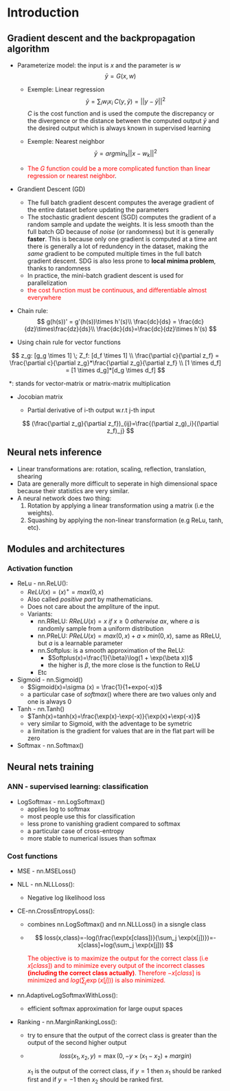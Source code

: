 # Introduction

## Gradient descent and the backpropagation algorithm

- Parameterize model: the input is $x$ and the parameter is $w$
  $$
  \bar{y} = G(x, w)
  $$

  - Exemple: Linear regression
    $$
    \bar{y} = \sum_iw_ix_i \; C(y,\bar{y}) = ||y-\bar{y}||^2
    $$
    $C$ is the cost function and is used the compute the discrepancy or the divergence or the distance between the computed output $\bar{y}$ and the desired output which is always known in supervised learning 

  - Exemple: Nearest neighbor
    $$
    \bar{y} = argmin_k ||x-w_k||^2
    $$

  - <span style='color:red'>The $G$ function could be a more complicated function than linear regression or nearest neighbor</span>.

- Grandient Descent (GD)
  - The full batch gradient descent computes the average gradient of the entire dataset before updating the parameters
  - The stochastic gradient descent (SGD) computes the gradient of a random sample and update the weights. It is less smooth than the full batch GD because of *noise* (or randomness) but it is generally **faster**. This is because only one gradient is computed at a time ant there is generally a lot of redundency in the dataset, making the *same* gradient to be computed multiple times in the full batch gradient descent. SDG is also less prone to **local minima problem**, thanks to randomness
  - In practice, the mini-batch gradient descent is used for parallelization
  - <span style='color:red'>the cost function must be continuous, and differentiable almost everywhere</span>

- Chain rule:
  $$
  g(h(s))' = g'(h(s))\times h'(s)\\
  \frac{dc}{ds} = \frac{dc}{dz}\times\frac{dz}{ds}\\
  \frac{dc}{ds}=\frac{dc}{dz}\times h'(s)
  $$



- Using chain rule for vector functions

$$
z_g: [g_g \times 1] \; Z_f: [d_f \times 1] \\
\frac{\partial c}{\partial z_f} = \frac{\partial c}{\partial z_g}*\frac{\partial z_g}{\partial z_f} \\
[1 \times d_f] = [1 \times d_g]*[d_g \times d_f]
$$

​		$*$: stands for vector-matrix or matrix-matrix multiplication

- Jocobian matrix

  - Partial derivative of i-th output w.r.t j-th input

  $$
  (\frac{\partial z_g}{\partial z_f})_{ij}=\frac{(\partial z_g)_i}{(\partial z_f)_j}
  $$

  

## Neural nets inference

- Linear transformations are: rotation, scaling, reflection, translation, shearing
- Data are generally more difficult to seperate in high dimensional space  because their statistics are very similar. 
- A neural network does two thing:
  1. Rotation by applying a linear transformation using a matrix (i.e the weights).
  2. Squashing by applying the non-linear transformation (e.g ReLu, tanh, etc).

## Modules and architectures

### Activation function

- ReLu - nn.ReLU(): 
  - $ReLU(x)=(x)^+=max(0,x)$
  - Also called *positive part* by mathematicians. 
  - Does not care about the ampliture of the input.
  - Variants: 
    - nn.RReLU: $RReLU(x)=x \;if \; x \ge 0 \; otherwise \;ax$, where $a$ is randomly sample from a uniform distribution
    - nn.PReLU: $PReLU(x) = max(0,x)+a\times min(0,x)$,  same as RReLU, but $a$ is a learnable parameter
    - nn.Softplus: is a smooth approximation of the ReLU: 
      - $Softplus(x)=\frac{1}{\beta}\log(1 + \exp(\beta x))$
      - the higher is $\beta$, the more close is the function to ReLU
    - Etc
- Sigmoid - nn.Sigmoid()
  - $Sigmoid(x)=\sigma (x) = \frac{1}{1+expo(-x)}$
  - a particular case of $softmax()$ where there are two values only and one is always $0$
- Tanh - nn.Tanh()
  - $Tanh(x)=tanh(x)=\frac{\exp(x)-\exp(-x)}{\exp(x)+\exp(-x)}$
  - very similar to Sigmoid, with the adventage to be symetric 
  - a limitation is the gradient for values that are in the flat part will be zero
- Softmax - nn.Softmax()

## Neural nets training

### ANN - supervised learning: classification	
- LogSoftmax - nn.LogSoftmax()
  - applies log to softmax
  - most people use this for classification
  - less prone to vanishing gradient compared to softmax
  - a particular case of cross-entropy
  - more stable to numerical issues than softmax

### Cost functions

- MSE - nn.MSELoss()

- NLL - nn.NLLLoss(): 

  - Negative log likelihood loss

- CE-nn.CrossEntropyLoss(): 

  - combines nn.LogSoftmax() and nn.NLLLoss() in a sisngle class

  - $$
    loss(x,class)=-log(\frac{\exp(x[class])}{\sum_j \exp(x[j])})=-x[class]+log(\sum_j \exp(x[j]))
    $$

    <span style='color:red'>The objective is to maximize the output for the correct class (i.e $x[class]$) and to minimize every output of the incorrect classes **(including the correct class actually)**. Therefore $-x[class]$ is minimized and $log(\sum_j \exp(x[j]))$ is also minimized.</span>

- nn.AdaptiveLogSoftmaxWithLoss(): 

  - efficient softmax approximation for large ouput spaces

- Ranking - nn.MarginRankingLoss(): 

  - try to ensure that the output of the correct class is greater than the output of the second higher output

  - $$
    loss(x_1,x_2,y)=\max(0,-y\times(x_1-x_2)+margin)
    $$

    $x_1$ is the output of the correct class, if $y=1$ then $x_1$ should be ranked first and if $y=-1$ then $x_2$ should be ranked first.

